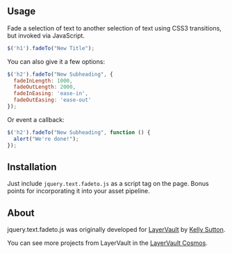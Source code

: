 ## Usage

Fade a selection of text to another selection of text using CSS3 transitions, but invoked via JavaScript.

```javascript
$('h1').fadeTo("New Title");
```

You can also give it a few options:

```javascript
$('h2').fadeTo("New Subheading", {
  fadeInLength: 1000,
  fadeOutLength: 2000,
  fadeInEasing: 'ease-in',
  fadeOutEasing: 'ease-out'
});
```

Or event a callback:

```javascript
$('h2').fadeTo("New Subheading", function () {
  alert("We're done!");
});

```

## Installation

Just include `jquery.text.fadeto.js` as a script tag on the page. Bonus points for incorporating it into your asset pipeline.

## About

jquery.text.fadeto.js was originally developed for [LayerVault](http://layervault.com) by [Kelly Sutton](http://kellysutton.com).

You can see more projects from LayerVault in the [LayerVault Cosmos](http://cosmos.layervault.com).
